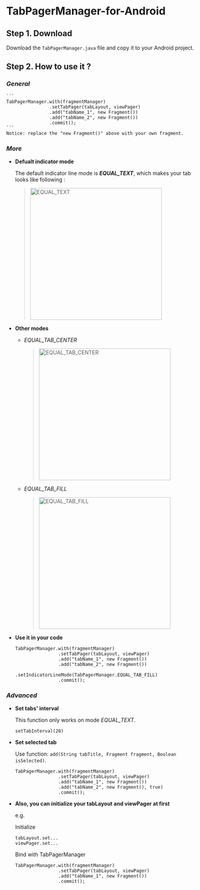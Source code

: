 # TabPagerManager-for-Android

## Step 1. Download

  Download the ```TabPagerManager.java``` file and copy it to your Android project.
  
  
## Step 2. How to use it ?


### ***General***

    ```
    TabPagerManager.with(fragmentManager)
                    .setTabPager(tabLayout, viewPager)
                    .add("tabName_1", new Fragment())
                    .add("tabName_2", new Fragment())
                    .commit();
    ```
    Notice: replace the "new Fragment()" above with your own fragment.


### ***More***

  - **Defualt indicator mode**
  
    The default indicator line mode is ***EQUAL_TEXT***, which makes your tab looks like following :
  
      > <img src="https://camo.githubusercontent.com/f20f015ed02f7ec3a86ff4159e9bd24249b6897e/687474703a2f2f7468797273692e636f6d2f74362f3636392f3135343937323938373178323839303137333735332e706e67" width="350" alt="EQUAL_TEXT" />
  
  - **Other modes**
  
    - *EQUAL_TAB_CENTER*
  
      > <img src="https://camo.githubusercontent.com/68022916b8776dd9f3d7f332cce93da5a2c360df/687474703a2f2f7468797273692e636f6d2f74362f3636392f3135343937333034373578323839303137343039342e6a7067" width="350" alt="EQUAL_TAB_CENTER" />
  
    - *EQUAL_TAB_FILL*
    
      > <img src="https://camo.githubusercontent.com/f3c4dacabc4d8eb49f38dbfec2020be0cb6725fe/687474703a2f2f7468797273692e636f6d2f74362f3636392f3135343937333035393178323839303137343039342e706e67" width="350" alt="EQUAL_TAB_FILL" />
  
  
 - **Use it in your code**
  
    ```
    TabPagerManager.with(fragmentManager)
                    .setTabPager(tabLayout, viewPager)
                    .add("tabName_1", new Fragment())
                    .add("tabName_2", new Fragment())
                    .setIndicatorLineMode(TabPagerManager.EQUAL_TAB_FILL)
                    .commit();
    ```
  
  
  ### ***Advanced***
  
  - **Set tabs' interval**
    
    This function only works on mode  *EQUAL_TEXT*.
    
    ```
    setTabInterval(20)
    ```
    
  - **Set selected tab**
  
    Use function: ```add(String tabTitle, Fragment fragment, Boolean isSelected)```.
  
    ```
    TabPagerManager.with(fragmentManager)
                    .setTabPager(tabLayout, viewPager)
                    .add("tabName_1", new Fragment())
                    .add("tabName_2", new Fragment(), true)
                    .commit();
    ```
    
  - **Also, you can initialize your tabLayout and viewPager at first**
  
    e.g.
    
    Initialize
    
    ```
    tabLayout.set...
    viewPager.set...
    ```
    
    Bind with TabPagerManager
    
    ```
    TabPagerManager.with(fragmentManager)
                    .setTabPager(tabLayout, viewPager)
                    .add("tabName_1", new Fragment())
                    .commit();
    ```

